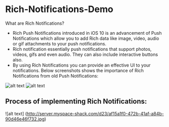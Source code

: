 # Rich-Notifications-Demo


 What are Rich Notifications?
- Rich Push Notifications introduced in iOS 10 is an advancement of Push Notifications which allow you to add Rich data like image, video, audio or gif attachments to your push notifications.
- Rich notification essentially push notifications that support photos, videos, gifs and even audio. They can also include interactive buttons also.
- By using Rich Notifications you can provide an effective UI to your notifications. Below screenshots shows the importance of Rich Notifications from old Push Notifications:

![alt text](https://media.giphy.com/media/6278bDLfmXeoo9gAnz/giphy.gif)
![alt text](https://thenextscoop.com/wp-content/uploads/2017/12/Rich-Push-Notification.gif)


## Process of implementing Rich Notifications:
![alt text] (http://server.myspace-shack.com/d23/af15a1f0-472b-41af-a84b-90d46e46f732.jpg)
